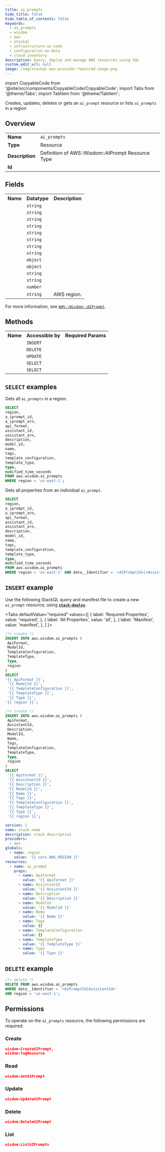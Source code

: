 ```yaml
---
title: ai_prompts
hide_title: false
hide_table_of_contents: false
keywords:
  - ai_prompts
  - wisdom
  - aws
  - stackql
  - infrastructure-as-code
  - configuration-as-data
  - cloud inventory
description: Query, deploy and manage AWS resources using SQL
custom_edit_url: null
image: /img/stackql-aws-provider-featured-image.png
---
```


import CopyableCode from '@site/src/components/CopyableCode/CopyableCode';
import Tabs from '@theme/Tabs';
import TabItem from '@theme/TabItem';

Creates, updates, deletes or gets an <code>ai_prompt</code> resource or lists <code>ai_prompts</code> in a region

## Overview
<table>
<tbody>
<tr><td><b>Name</b></td><td><code>ai_prompts</code></td></tr>
<tr><td><b>Type</b></td><td>Resource</td></tr>
<tr><td><b>Description</b></td><td>Definition of AWS::Wisdom::AIPrompt Resource Type</td></tr>
<tr><td><b>Id</b></td><td><CopyableCode code="aws.wisdom.ai_prompts" /></td></tr>
</tbody>
</table>

## Fields
<table>
<tbody>
<tr><th>Name</th><th>Datatype</th><th>Description</th></tr><tr><td><CopyableCode code="a_iprompt_id" /></td><td><code>string</code></td><td></td></tr>
<tr><td><CopyableCode code="a_iprompt_arn" /></td><td><code>string</code></td><td></td></tr>
<tr><td><CopyableCode code="api_format" /></td><td><code>string</code></td><td></td></tr>
<tr><td><CopyableCode code="assistant_id" /></td><td><code>string</code></td><td></td></tr>
<tr><td><CopyableCode code="assistant_arn" /></td><td><code>string</code></td><td></td></tr>
<tr><td><CopyableCode code="description" /></td><td><code>string</code></td><td></td></tr>
<tr><td><CopyableCode code="model_id" /></td><td><code>string</code></td><td></td></tr>
<tr><td><CopyableCode code="name" /></td><td><code>string</code></td><td></td></tr>
<tr><td><CopyableCode code="tags" /></td><td><code>object</code></td><td></td></tr>
<tr><td><CopyableCode code="template_configuration" /></td><td><code>object</code></td><td></td></tr>
<tr><td><CopyableCode code="template_type" /></td><td><code>string</code></td><td></td></tr>
<tr><td><CopyableCode code="type" /></td><td><code>string</code></td><td></td></tr>
<tr><td><CopyableCode code="modified_time_seconds" /></td><td><code>number</code></td><td></td></tr>
<tr><td><CopyableCode code="region" /></td><td><code>string</code></td><td>AWS region.</td></tr>
</tbody>
</table>

For more information, see <a href="https://docs.aws.amazon.com/AWSCloudFormation/latest/UserGuide/aws-resource-wisdom-aiprompt.html"><code>AWS::Wisdom::AIPrompt</code></a>.

## Methods

<table>
<tbody>
  <tr>
    <th>Name</th>
    <th>Accessible by</th>
    <th>Required Params</th>
  </tr>
  <tr>
    <td><CopyableCode code="create_resource" /></td>
    <td><code>INSERT</code></td>
    <td><CopyableCode code="ApiFormat, ModelId, TemplateConfiguration, TemplateType, Type, region" /></td>
  </tr>
  <tr>
    <td><CopyableCode code="delete_resource" /></td>
    <td><code>DELETE</code></td>
    <td><CopyableCode code="data__Identifier, region" /></td>
  </tr>
  <tr>
    <td><CopyableCode code="update_resource" /></td>
    <td><code>UPDATE</code></td>
    <td><CopyableCode code="data__Identifier, data__PatchDocument, region" /></td>
  </tr>
  <tr>
    <td><CopyableCode code="list_resources" /></td>
    <td><code>SELECT</code></td>
    <td><CopyableCode code="region" /></td>
  </tr>
  <tr>
    <td><CopyableCode code="get_resource" /></td>
    <td><code>SELECT</code></td>
    <td><CopyableCode code="data__Identifier, region" /></td>
  </tr>
</tbody>
</table>

## `SELECT` examples
Gets all <code>ai_prompts</code> in a region.
```sql
SELECT
region,
a_iprompt_id,
a_iprompt_arn,
api_format,
assistant_id,
assistant_arn,
description,
model_id,
name,
tags,
template_configuration,
template_type,
type,
modified_time_seconds
FROM aws.wisdom.ai_prompts
WHERE region = 'us-east-1';
```
Gets all properties from an individual <code>ai_prompt</code>.
```sql
SELECT
region,
a_iprompt_id,
a_iprompt_arn,
api_format,
assistant_id,
assistant_arn,
description,
model_id,
name,
tags,
template_configuration,
template_type,
type,
modified_time_seconds
FROM aws.wisdom.ai_prompts
WHERE region = 'us-east-1' AND data__Identifier = '<AIPromptId>|<AssistantId>';
```

## `INSERT` example

Use the following StackQL query and manifest file to create a new <code>ai_prompt</code> resource, using [__`stack-deploy`__](https://pypi.org/project/stack-deploy/).

<Tabs
    defaultValue="required"
    values={[
      { label: 'Required Properties', value: 'required', },
      { label: 'All Properties', value: 'all', },
      { label: 'Manifest', value: 'manifest', },
    ]
}>
<TabItem value="required">

```sql
/*+ create */
INSERT INTO aws.wisdom.ai_prompts (
 ApiFormat,
 ModelId,
 TemplateConfiguration,
 TemplateType,
 Type,
 region
)
SELECT 
'{{ ApiFormat }}',
 '{{ ModelId }}',
 '{{ TemplateConfiguration }}',
 '{{ TemplateType }}',
 '{{ Type }}',
'{{ region }}';
```
</TabItem>
<TabItem value="all">

```sql
/*+ create */
INSERT INTO aws.wisdom.ai_prompts (
 ApiFormat,
 AssistantId,
 Description,
 ModelId,
 Name,
 Tags,
 TemplateConfiguration,
 TemplateType,
 Type,
 region
)
SELECT 
 '{{ ApiFormat }}',
 '{{ AssistantId }}',
 '{{ Description }}',
 '{{ ModelId }}',
 '{{ Name }}',
 '{{ Tags }}',
 '{{ TemplateConfiguration }}',
 '{{ TemplateType }}',
 '{{ Type }}',
 '{{ region }}';
```
</TabItem>
<TabItem value="manifest">

```yaml
version: 1
name: stack name
description: stack description
providers:
  - aws
globals:
  - name: region
    value: '{{ vars.AWS_REGION }}'
resources:
  - name: ai_prompt
    props:
      - name: ApiFormat
        value: '{{ ApiFormat }}'
      - name: AssistantId
        value: '{{ AssistantId }}'
      - name: Description
        value: '{{ Description }}'
      - name: ModelId
        value: '{{ ModelId }}'
      - name: Name
        value: '{{ Name }}'
      - name: Tags
        value: {}
      - name: TemplateConfiguration
        value: {}
      - name: TemplateType
        value: '{{ TemplateType }}'
      - name: Type
        value: '{{ Type }}'

```
</TabItem>
</Tabs>

## `DELETE` example

```sql
/*+ delete */
DELETE FROM aws.wisdom.ai_prompts
WHERE data__Identifier = '<AIPromptId|AssistantId>'
AND region = 'us-east-1';
```

## Permissions

To operate on the <code>ai_prompts</code> resource, the following permissions are required:

### Create
```json
wisdom:CreateAIPrompt,
wisdom:TagResource
```

### Read
```json
wisdom:GetAIPrompt
```

### Update
```json
wisdom:UpdateAIPrompt
```

### Delete
```json
wisdom:DeleteAIPrompt
```

### List
```json
wisdom:ListAIPrompts
```
